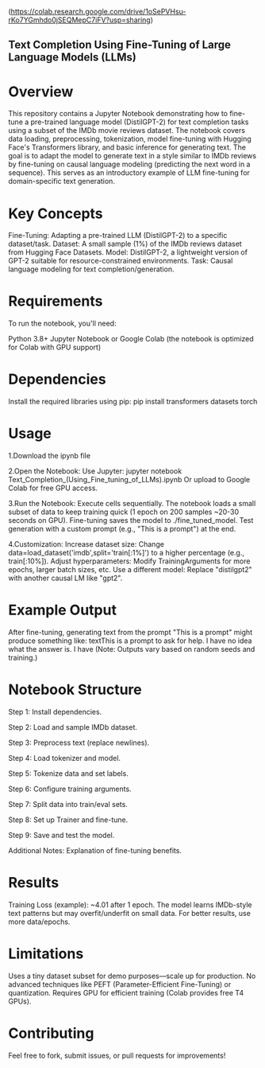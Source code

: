 (https://colab.research.google.com/drive/1oSePVHsu-rKo7YGmhdo0jSEQMepC7iFV?usp=sharing)

## Text Completion Using Fine-Tuning of Large Language Models (LLMs)

# Overview

This repository contains a Jupyter Notebook demonstrating how to fine-tune a pre-trained language model (DistilGPT-2) for text completion tasks using a subset of the IMDb movie reviews dataset. The notebook covers data loading, preprocessing, tokenization, model fine-tuning with Hugging Face's Transformers library, and basic inference for generating text.
The goal is to adapt the model to generate text in a style similar to IMDb reviews by fine-tuning on causal language modeling (predicting the next word in a sequence). This serves as an introductory example of LLM fine-tuning for domain-specific text generation.

# Key Concepts

Fine-Tuning: Adapting a pre-trained LLM (DistilGPT-2) to a specific dataset/task.
Dataset: A small sample (1%) of the IMDb reviews dataset from Hugging Face Datasets.
Model: DistilGPT-2, a lightweight version of GPT-2 suitable for resource-constrained environments.
Task: Causal language modeling for text completion/generation.

# Requirements
To run the notebook, you'll need:

Python 3.8+
Jupyter Notebook or Google Colab (the notebook is optimized for Colab with GPU support)

# Dependencies
Install the required libraries using pip:
pip install transformers datasets torch

# Usage

1.Download the ipynb file

2.Open the Notebook:
Use Jupyter: jupyter notebook Text_Completion_(Using_Fine_tuning_of_LLMs).ipynb
Or upload to Google Colab for free GPU access.

3.Run the Notebook:
Execute cells sequentially.
The notebook loads a small subset of data to keep training quick (1 epoch on 200 samples ~20-30 seconds on GPU).
Fine-tuning saves the model to ./fine_tuned_model.
Test generation with a custom prompt (e.g., "This is a prompt") at the end.

4.Customization:
Increase dataset size: Change data=load_dataset('imdb',split='train[:1%]') to a higher percentage (e.g., train[:10%]).
Adjust hyperparameters: Modify TrainingArguments for more epochs, larger batch sizes, etc.
Use a different model: Replace "distilgpt2" with another causal LM like "gpt2".



# Example Output
After fine-tuning, generating text from the prompt "This is a prompt" might produce something like:
textThis is a prompt to ask for help. I have no idea what the answer is. I have
(Note: Outputs vary based on random seeds and training.)

# Notebook Structure
Step 1: Install dependencies.

Step 2: Load and sample IMDb dataset.

Step 3: Preprocess text (replace newlines).

Step 4: Load tokenizer and model.

Step 5: Tokenize data and set labels.

Step 6: Configure training arguments.

Step 7: Split data into train/eval sets.

Step 8: Set up Trainer and fine-tune.

Step 9: Save and test the model.

Additional Notes: Explanation of fine-tuning benefits.

# Results
Training Loss (example): ~4.01 after 1 epoch.
The model learns IMDb-style text patterns but may overfit/underfit on small data. For better results, use more data/epochs.


# Limitations
Uses a tiny dataset subset for demo purposes—scale up for production.
No advanced techniques like PEFT (Parameter-Efficient Fine-Tuning) or quantization.
Requires GPU for efficient training (Colab provides free T4 GPUs).

# Contributing
Feel free to fork, submit issues, or pull requests for improvements!
